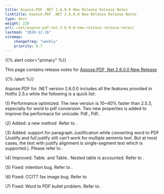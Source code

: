 ```yaml
---
title: Aspose.PDF .NET 2.6.0.0 New Release Release Notes
linktitle: Aspose.PDF .NET 2.6.0.0 New Release Release Notes
type: docs
weight: 220
url: /net/aspose-pdf-net-2-6-0-0-new-release-release-notes/
lastmod: "2020-12-16"
sitemap:
    changefreq: "weekly"
    priority: 0.7
---
```


{{% alert color="primary" %}} 

This page contains release notes for [Aspose.PDF .Net 2.6.0.0 New Release](http://www.aspose.com/downloads/pdf/net/new-releases/aspose.pdf-.net-2.6.0.0-new-release/)

{{% /alert %}} 

Aspose.PDF for .NET version 2.6.0.0 includes all the features provided in Hotfix 2.5.x while the following is a quick list:

\1) Performance optimized. The new version is 10~40% faster than 2.5.3, especially for word to pdf conversion. Two new properties is added to improve the performace for unicode: Pdf., Pdf..

\2) Added: a new method  Refer to .

\3) Added: support for paragraph Justification while converting word to PDF (Justify and full justify still can't work for multiple sements text. But at most cases, the text with justify alignment is single-segment text which is supported.). Please refer to .

\4) Improved: Table. and Table.. Nested table is accounted. Refer to .

\5) Fixed: intention bug. Refer to .

\6) Fixed: CCITT fax image bug. Refer to

\7) Fixed: Word to PDF bullet problem. Refer to .


